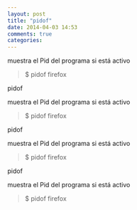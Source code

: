 ```yaml
---
layout: post
title: "pidof"
date: 2014-04-03 14:53
comments: true
categories: 
---
```

muestra el Pid del programa si está activo 

>$ pidof firefox

pidof

muestra el Pid del programa si está activo 

>$ pidof firefox

pidof

muestra el Pid del programa si está activo 

>$ pidof firefox

pidof

muestra el Pid del programa si está activo 

>$ pidof firefox

